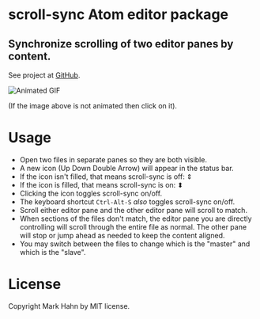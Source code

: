 # scroll-sync Atom editor package

Synchronize scrolling of two editor panes by content.
--

See project at [GitHub](https://github.com/georgebrindeiro/scroll-sync).

![Animated GIF](https://github.com/georgebrindeiro/scroll-sync/blob/master/scroll.gif?raw=true)

(If the image above is not animated then click on it).

# Usage
- Open two files in separate panes so they are both visible.
- A new icon (Up Down Double Arrow) will appear in the status bar.
- If the icon isn't filled, that means scroll-sync is off: ⇕
- If the icon is filled, that means scroll-sync is on: ⬍
- Clicking the icon toggles scroll-sync on/off.
- The keyboard shortcut `Ctrl-Alt-S` *also* toggles scroll-sync on/off.
- Scroll either editor pane and the other editor pane will scroll to match.
- When sections of the files don't match, the editor pane you are directly controlling will scroll through the entire file as normal.  The other pane will stop or jump ahead as needed to keep the content aligned.
- You may switch between the files to change which is the "master" and which is the "slave".

# License
Copyright Mark Hahn by MIT license.
